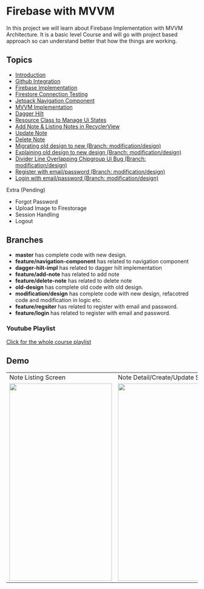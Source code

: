 # Firebase with MVVM

In this project we will learn about Firebase Implementation with MVVM Architecture. It is a basic level Course and will go with project based approach so can understand better that how the things are working.

## Topics

- [Introduction](https://www.youtube.com/watch?v=MNomjZf-8C8&list=PLIIWAqaTrNlg7q0cfajkBj8OwG60qpBVL&index=1&t=71s)
- [Github Integration](https://www.youtube.com/watch?v=-os2YCijeIA&list=PLIIWAqaTrNlg7q0cfajkBj8OwG60qpBVL&index=2)
- [Firebase Implementation](https://www.youtube.com/watch?v=jNrSNyNGskg&list=PLIIWAqaTrNlg7q0cfajkBj8OwG60qpBVL&index=3) 
- [Firestore Connection Testing](https://www.youtube.com/watch?v=vSFCqzc2dF8&list=PLIIWAqaTrNlg7q0cfajkBj8OwG60qpBVL&index=4)
- [Jetpack Navigation Component](https://www.youtube.com/watch?v=tOYHlI_by64&list=PLIIWAqaTrNlg7q0cfajkBj8OwG60qpBVL&index=5)
- [MVVM Implementation](https://www.youtube.com/watch?v=jy8QzgW1oYk&list=PLIIWAqaTrNlg7q0cfajkBj8OwG60qpBVL&index=7)
- [Dagger Hilt](https://www.youtube.com/watch?v=K65IyCMUbZg&list=PLIIWAqaTrNlg7q0cfajkBj8OwG60qpBVL&index=8)
- [Resource Class to Manage Ui States](https://www.youtube.com/watch?v=kv1YWtl9ILM&list=PLIIWAqaTrNlg7q0cfajkBj8OwG60qpBVL&index=9)
- [Add Note & Listing Notes in RecyclerView](https://www.youtube.com/watch?v=7ZNk87k441U&list=PLIIWAqaTrNlg7q0cfajkBj8OwG60qpBVL&index=10)
- [Update Note](https://www.youtube.com/watch?v=oHvPmOEKpjc&list=PLIIWAqaTrNlg7q0cfajkBj8OwG60qpBVL&index=11)
- [Delete Note](https://www.youtube.com/watch?v=ngvPIiDRRv0&list=PLIIWAqaTrNlg7q0cfajkBj8OwG60qpBVL&index=12)
- [Migrating old design to new (Branch: modification/design)](https://www.youtube.com/watch?v=DYCWfCOohsQ&list=PLIIWAqaTrNlg7q0cfajkBj8OwG60qpBVL&index=14)
- [Explaining old design to new design (Branch: modification/design)](https://www.youtube.com/watch?v=dDvcGichH04&list=PLIIWAqaTrNlg7q0cfajkBj8OwG60qpBVL&index=15)
- [Divider Line Overlapping Chipgroup Ui Bug (Branch: modification/design)](https://www.youtube.com/watch?v=T9mk9ivhIOw&list=PLIIWAqaTrNlg7q0cfajkBj8OwG60qpBVL&index=16)
- [Register with email/password (Branch: modification/design)](https://www.youtube.com/watch?v=xsEDL0Y3Ays&list=PLIIWAqaTrNlg7q0cfajkBj8OwG60qpBVL&index=17)
- [Login with email/password (Branch: modification/design)](https://www.youtube.com/watch?v=r48IHaYEJTk&list=PLIIWAqaTrNlg7q0cfajkBj8OwG60qpBVL&index=18)



Extra (Pending)
- Forgot Password
- Upload Image to Firestorage
- Session Handling
- Logout


## Branches
- **master** has complete code with new design.
- **feature/navigation-component** has related to navigation component
- **dagger-hilt-impl** has related to dagger hilt implementation
- **feature/add-note** has related to add note
- **feature/delete-note** has related to delete note
- **old-design** has complete old code with old design.
- **modification/design** has complete code with new design, refacotred code and modification in logic etc.
- **feature/regsiter** has related to register with email and password.
- **feature/login** has related to register with email and password.

### Youtube Playlist
[Click for the whole course playlist](https://www.youtube.com/playlist?list=PLIIWAqaTrNlg7q0cfajkBj8OwG60qpBVL)

## Demo

<table>
  <tr>
    <td>Note Listing Screen</td>
     <td>Note Detail/Create/Update Screen</td>
  </tr>
  <tr>
    <td><img src="https://github.com/shahzadafridi/FirebaseWithMVVM/blob/master/note-taking-listing.jpg" width=270 height=520></td>
    <td><img src="https://github.com/shahzadafridi/FirebaseWithMVVM/blob/master/note-taking-detail.jpg" width=270 height=520></td>
  </tr>
 </table>




